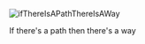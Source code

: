 ![ifThereIsAPathThereIsAWay](https://user-images.githubusercontent.com/73256352/115947105-ca088280-a4c5-11eb-812f-2f484ec487f7.jpg)

<p>If there's a path then there's a way</p>
